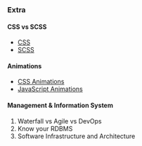 ### Extra

#### CSS vs SCSS

- [CSS](https://web.dev/learn/css/)
- [SCSS](https://sass-lang.com/guide)

#### Animations

- [CSS Animations](https://javascript.info/css-animations)
- [JavaScript Animations](https://javascript.info/js-animation)

#### Management & Information System

1. Waterfall vs Agile vs DevOps
2. Know your RDBMS
3. Software Infrastructure and Architecture
